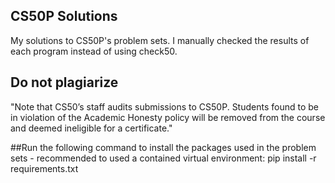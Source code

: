 ## CS50P Solutions
My solutions to CS50P's problem sets. I manually checked the results of each program instead of using check50.

## Do not plagiarize
"Note that CS50’s staff audits submissions to CS50P. Students found to be in violation of the Academic Honesty policy will be removed from the course and deemed ineligible for a certificate."

##Run the following command to install the packages used in the problem sets - recommended to used a contained virtual environment:
pip install -r requirements.txt
